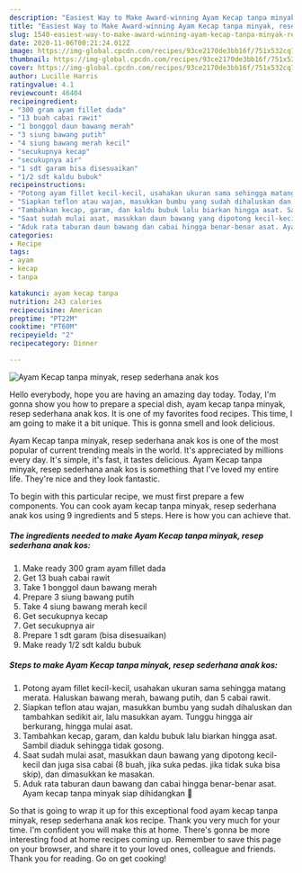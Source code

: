 ```yaml
---
description: "Easiest Way to Make Award-winning Ayam Kecap tanpa minyak, resep sederhana anak kos"
title: "Easiest Way to Make Award-winning Ayam Kecap tanpa minyak, resep sederhana anak kos"
slug: 1540-easiest-way-to-make-award-winning-ayam-kecap-tanpa-minyak-resep-sederhana-anak-kos
date: 2020-11-06T00:21:24.012Z
image: https://img-global.cpcdn.com/recipes/93ce2170de3bb16f/751x532cq70/ayam-kecap-tanpa-minyak-resep-sederhana-anak-kos-foto-resep-utama.jpg
thumbnail: https://img-global.cpcdn.com/recipes/93ce2170de3bb16f/751x532cq70/ayam-kecap-tanpa-minyak-resep-sederhana-anak-kos-foto-resep-utama.jpg
cover: https://img-global.cpcdn.com/recipes/93ce2170de3bb16f/751x532cq70/ayam-kecap-tanpa-minyak-resep-sederhana-anak-kos-foto-resep-utama.jpg
author: Lucille Harris
ratingvalue: 4.1
reviewcount: 46404
recipeingredient:
- "300 gram ayam fillet dada"
- "13 buah cabai rawit"
- "1 bonggol daun bawang merah"
- "3 siung bawang putih"
- "4 siung bawang merah kecil"
- "secukupnya kecap"
- "secukupnya air"
- "1 sdt garam bisa disesuaikan"
- "1/2 sdt kaldu bubuk"
recipeinstructions:
- "Potong ayam fillet kecil-kecil, usahakan ukuran sama sehingga matang merata. Haluskan bawang merah, bawang putih, dan 5 cabai rawit."
- "Siapkan teflon atau wajan, masukkan bumbu yang sudah dihaluskan dan tambahkan sedikit air, lalu masukkan ayam. Tunggu hingga air berkurang, hingga mulai asat."
- "Tambahkan kecap, garam, dan kaldu bubuk lalu biarkan hingga asat. Sambil diaduk sehingga tidak gosong."
- "Saat sudah mulai asat, masukkan daun bawang yang dipotong kecil-kecil dan juga sisa cabai (8 buah, jika suka pedas. jika tidak suka bisa skip), dan dimasukkan ke masakan."
- "Aduk rata taburan daun bawang dan cabai hingga benar-benar asat. Ayam kecap tanpa minyak siap dihidangkan 💚"
categories:
- Recipe
tags:
- ayam
- kecap
- tanpa

katakunci: ayam kecap tanpa 
nutrition: 243 calories
recipecuisine: American
preptime: "PT22M"
cooktime: "PT60M"
recipeyield: "2"
recipecategory: Dinner

---
```



![Ayam Kecap tanpa minyak, resep sederhana anak kos](https://img-global.cpcdn.com/recipes/93ce2170de3bb16f/751x532cq70/ayam-kecap-tanpa-minyak-resep-sederhana-anak-kos-foto-resep-utama.jpg)

Hello everybody, hope you are having an amazing day today. Today, I'm gonna show you how to prepare a special dish, ayam kecap tanpa minyak, resep sederhana anak kos. It is one of my favorites food recipes. This time, I am going to make it a bit unique. This is gonna smell and look delicious.



Ayam Kecap tanpa minyak, resep sederhana anak kos is one of the most popular of current trending meals in the world. It's appreciated by millions every day. It's simple, it's fast, it tastes delicious. Ayam Kecap tanpa minyak, resep sederhana anak kos is something that I've loved my entire life. They're nice and they look fantastic.


To begin with this particular recipe, we must first prepare a few components. You can cook ayam kecap tanpa minyak, resep sederhana anak kos using 9 ingredients and 5 steps. Here is how you can achieve that.

<!--inarticleads1-->

##### The ingredients needed to make Ayam Kecap tanpa minyak, resep sederhana anak kos:

1. Make ready 300 gram ayam fillet dada
1. Get 13 buah cabai rawit
1. Take 1 bonggol daun bawang merah
1. Prepare 3 siung bawang putih
1. Take 4 siung bawang merah kecil
1. Get secukupnya kecap
1. Get secukupnya air
1. Prepare 1 sdt garam (bisa disesuaikan)
1. Make ready 1/2 sdt kaldu bubuk




<!--inarticleads2-->

##### Steps to make Ayam Kecap tanpa minyak, resep sederhana anak kos:

1. Potong ayam fillet kecil-kecil, usahakan ukuran sama sehingga matang merata. Haluskan bawang merah, bawang putih, dan 5 cabai rawit.
1. Siapkan teflon atau wajan, masukkan bumbu yang sudah dihaluskan dan tambahkan sedikit air, lalu masukkan ayam. Tunggu hingga air berkurang, hingga mulai asat.
1. Tambahkan kecap, garam, dan kaldu bubuk lalu biarkan hingga asat. Sambil diaduk sehingga tidak gosong.
1. Saat sudah mulai asat, masukkan daun bawang yang dipotong kecil-kecil dan juga sisa cabai (8 buah, jika suka pedas. jika tidak suka bisa skip), dan dimasukkan ke masakan.
1. Aduk rata taburan daun bawang dan cabai hingga benar-benar asat. Ayam kecap tanpa minyak siap dihidangkan 💚




So that is going to wrap it up for this exceptional food ayam kecap tanpa minyak, resep sederhana anak kos recipe. Thank you very much for your time. I'm confident you will make this at home. There's gonna be more interesting food at home recipes coming up. Remember to save this page on your browser, and share it to your loved ones, colleague and friends. Thank you for reading. Go on get cooking!
